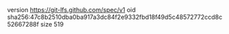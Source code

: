 version https://git-lfs.github.com/spec/v1
oid sha256:47c8b2510dba0ba917a3dc84f2e9332fbd18f49d5c48572772ccd8c52667288f
size 519
